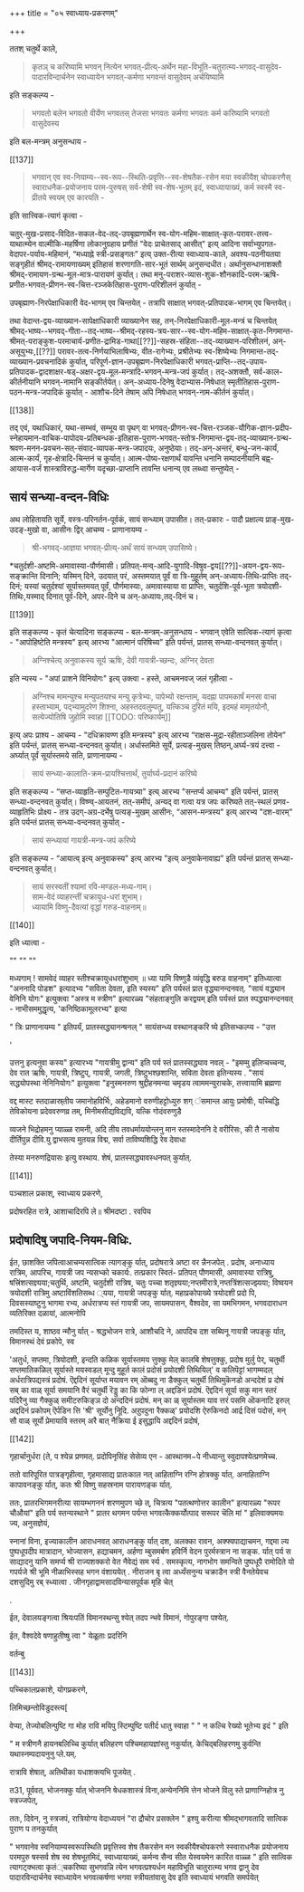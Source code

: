 +++
title = "०५ स्वाध्याय-प्रकरणम्"

+++

ततश् चतुर्थे काले, 

> कृतञ् च करिष्यामि भगवन् नित्येन भगवत्-प्रीत्य्-अर्थेन महा-विभूति-चतुरात्म्य-भगवद्-वासुदेव-पादारविन्दार्चनेन स्वाध्यायेन भगवत्-कर्मणा भगवन्तं वासुदेवम् अर्चयिष्यामि

इति सङ्कल्प्य - 

> भगवतो बलेन भगवतो वीर्येण भगवतस् तेजसा भगवतः कर्मणा भगवतः कर्म करिष्यामि भगवतो वासुदेवस्य 


इति बल-मन्त्रम् अनुसन्धाय -

[[137]] 

> भगवान् एव स्व-नियाम्य--स्व-रूप--स्थिति-प्रवृत्ति--स्व-शेषतैक-रसेन मया स्वकीयैश् चोपकरणैस् स्वाराधनैक-प्रयोजनाय परम-पुरुषस् सर्व-शेषी स्व-शेष-भूतम् इदं, स्वाध्यायाख्यं, कर्म स्वस्मै स्व-प्रीतये स्वयम् एव कारयति -

इति सात्त्विक-त्यागं कृत्वा -  

चतुर्-मुख-प्रसाद-विदित-सकल-वेद-तद्-उपबृह्मणार्थेन स्व-योग-महिम-साक्षात्-कृत-परावर-तत्त्व-याथात्म्येन वाल्मीकि-महर्षिणा लोकानुग्रहाय प्रणीतं "वेदः प्राचेतसाद् आसीत्" इत्य् आदिना सर्वाभ्युपगत-वेदापर-पर्याय-महिमानं, “मध्याह्ने स्त्री-प्रसङ्गतः” इत्य् उक्त-रीत्या स्वाध्याय-काले, अवश्य-पठनीयतया सङ्गृहीतं श्रीमद्-रामायणाख्यम् इतिहासं शरणागति-सार-भूतं सार्थम् अनुसन्दधीत। अर्थानुसन्धानाशक्तौ  श्रीमद्-रामायण-ग्रन्थ-मूल-मात्र-पारायणं कुर्यात्। तथा मनु-पराशर-व्यास-शुक-शौनकादि-परम-ऋषि-प्रणीत-भगवत्-प्रीणन-स्व-चित्त-रञ्जकेतिहास-पुराण-परिशीलनं कुर्यात् - 

उपबृह्माण-निरपेक्षाधिकारी वेद-भागम् एव चिन्तयेत् - तत्रापि साक्षात् भगवत्-प्रतिपादक-भागम् एव चिन्तयेत्।

तथा वेदान्त-द्वय-व्याख्यान-सापेक्षाधिकारी व्याख्यानेन सह, तन्-निरपेक्षाधिकारी-मूल-मन्त्रं च चिन्तयेत् श्रीमद्-भाष्य--भगवद्-गीता--तद्-भाष्य--श्रीमद्-रहस्य-त्रय-सार--स्व-योग-महिम-साक्षात्-कृत-निगमान्त-श्रीमत्-पराङ्कुश-परमाचार्य-प्रणीत-द्रामिड-गाथा[[??]]-सहस्र-संहिता--तद्-व्याख्यान-परिशीलनं, अन्-असूयुभ्यः,[[??]] परावर-तत्व-निर्णयाभिलाषिभ्यः, वीत-रागेभ्यः, प्रश्रीतेभ्यः स्व-शिष्येभ्यः निगमान्त-तद्-व्याख्यान-प्रवचनादिकं कुर्यात्, परिपूर्ण-ज्ञान-उपबृह्मण-निरपेक्षाधिकारी भगवत्-प्राप्ति--तद्-उपाय-प्रतिपादक-द्वादशाक्षर-षड्-अक्षर-द्वय-मूल-मन्त्रादि-भगवन्-मन्त्र-जपं कुर्यात्। तद्-अशक्तौ, सर्व-काल-कीर्तनीयानि भगवन्-नामानि सङ्कीर्तयेत्। अन्-अध्याय-दिनेषु वेदाभ्यास-निषेधात् स्मृतीतिहास-पुराण-पठन-मन्त्र-जपादिकं कुर्यात् - आशौच-दिने तेषाम् अपि निषेधात् भगवन्-नाम-कीर्तनं कुर्यात्।

[[138]]

तद् एवं, यथाधिकारं, यथा-सम्भवं, सम्भूय वा पृथग् वा भगवत्-प्रीणन-स्व-चित्त-रञ्जक-यौगिक-ज्ञान-प्रदीप-स्नेहायमान-वाचिक-पापोदय-प्रतिबन्धक-इतिहास-पुराण-भगवत्-स्तोत्र-निगमान्त-द्वय-तद्-व्याख्यान-ग्रन्थ-श्रवण-मनन-प्रवचन-सत्-संवाद-व्यापक-मन्त्र-जपादयः, अनुष्ठेयाः।  तद्-अन्-अन्तरं, बन्धु-जन-कार्यं, आत्म-कार्यं, गृह-क्षेत्रादि-चिन्तनं च कुर्यात्। आत्म-पोष्य-रक्षणार्थं यावन्ति धनानि सम्पादनीयानि बह्व्-आयास-वर्जं शास्त्राविरुद्ध-मार्गेण यदृच्छा-प्राप्तानि तावन्ति धनान्य् एव लब्ध्वा सन्तुष्येत् - 

## सायं सन्ध्या-वन्दन-विधिः

अथ लोहितायति सूर्ये, वस्त्र-परिनर्तन-पूर्वकं, सायं सन्ध्याम् उपासीत। तत्-प्रकारः - पादौ प्रक्षाल्य प्राङ्-मुख-उदङ्-मुखो वा, आसीनः द्विर् आचम्य - प्राणानायम्य - 

> श्री-भगवद्-आज्ञया भगवत्-प्रीत्य्-अर्थं सायं सन्ध्यम् उपासिष्ये।  

*चतुर्दशी-अष्टमि-अमावास्या-पौर्णमासी। प्रतिपत्-मन्व्-आदि-युगादि-विषुव-द्वय[[??]]-अयन-द्वय-रूप-सङ्क्रान्ति दिनानि; यस्मिन् दिने,  उदयात् परं, अस्तमयात् पूर्वं वा त्रि-मुहूर्तम् अन्-अध्याय-तिथि-प्राप्तिः तद्-दिनं; यस्यां चतुर्दश्यां सूर्यास्तमयत् पूर्वं, पौर्णमास्याः, अमावास्याया वा  प्राप्तिः, चतुर्दशि-पूर्व-भूता त्रयोदशी-तिथिः,यस्माद् दिनात् पूर्व-दिने, अपर-दिने च अन्-अध्यायः,तद्-दिनं च।

[[139]]

इति सङ्कल्प्य - कृतं चेत्यादिना सङ्कल्प्य - बल-मन्त्रम्-अनुसन्धाय -  भगवान् एवेति सात्विक-त्यागं कृत्वा - "आपोहिष्टेति मन्त्रस्य" इत्य् आरभ्य "आत्मानं परिषिच्य" इति पर्यन्तं, प्रातस् सन्ध्या-वन्दनवत् कुर्यात्। 

> अग्निश्चेत्य् अनुवाकस्य सूर्य ऋषिः, देवी गायत्री-च्छन्दः, अग्निर् देवता

इति न्यस्य - "अपां प्राशने विनियोगः" इत्य् उक्त्वा - हस्ते, आचमनवज् जलं गृहीत्वा - 

> अग्निश्च मामन्युश्च मन्युपतयश्च मन्यु कृत्रेभ्यः, पापेभ्यो रक्षन्ताम्, यदह्ना पापमकार्षं मनसा वाचा हस्ताभ्याम्, पद्भ्यामुदरेण शिश्ना, अहस्तदवलुम्पतु, यत्किञ्च दुरितं मयि, इदमहं मामृतयोनौ, सत्येज्योतिषि जुहोमि स्वाहा
[[TODO: परिष्कार्यम्]]

इत्य् अपः प्राश्य - आचम्य - "दधिक्रावण्ण इति मन्त्रस्य" इत्य् आरभ्य “राक्षस-मुद्रा-रहीताञ्जलिना तोयेन” इति पर्यन्तं, प्रातस् सन्ध्या-वन्दनवत् कुर्यात्। अर्धास्तमिते सूर्ये, प्रत्यङ्-मुखस् तिष्ठन्,अर्घ्य-त्रयं दत्त्वा - अर्घ्यात् पूर्वं सूर्यास्तमये सति, प्राणानायम्य - 

> सायं सन्ध्या-कालाति-क्रम-प्रायश्चित्तार्थं, तुर्यार्घ्य-प्रदानं करिष्ये

इति सङ्कल्प्य - “सप्त-व्याहृति-सम्पुटित-गायत्र्या" इत्य् आरभ्य "सन्तर्प्य आचम्य" इति पर्यन्तं, प्रातस् सन्ध्या-वन्दनवत् कुर्यात्। विष्ण्व्-आयतनं, तत्-समीपं, अन्यद् वा गत्वा यत्र जपः करिष्यते तत्-स्थलं प्रणव-व्याहृतिभिः प्रोक्ष्य - तत्र उदग्-अग्र-दर्भेषु पत्यङ्-मुखम् आसीनः, “आसन-मन्त्रस्य" इत्य् आरभ्य "दश-वारम्" इति पर्यन्तं प्रातस् सन्ध्या-वन्दनवत् कुर्यात् - 

> सायं सन्ध्यायां गायत्री-मन्त्र-जपं करिष्ये

इति सङ्कल्प्य - “आयात्व् इत्य् अनुवाकस्य" इत्य् आरभ्य "इत्य् अनुवाकेनावाह्य” इति पर्यन्तं प्रातस् सन्ध्या-वन्दनवत् कुर्यात्। 

> सायं सरस्वतीं श्यामां रवि-मण्डल-मध्य-गाम्।  
साम-वेदं व्याहरन्तीं चक्रायुध-धरां शुभाम्।  
ध्यायामि विष्णु-दैवत्यां वृद्धां गरुड-वाहनाम्॥ 

[[140]]

इति ध्यात्वा -

""
""
""

मध्यगाम् ! सामवेदं व्याहर स्तीश्चक्रायुधधरांशुभाम् ॥ ध्या यामि विष्णुडै व्यंवृद्धि बरुड वाहनाम्" इतिध्यात्वा "अननादि पोडश" इत्यादभ्य "सविता देवता, इति स्यस्य" इति पर्यस्तं प्रात वृद्ध्यानन्दनवत्. "सायं वद्ध्यान वेनिनि योगः" इत्युक्त्वा "अस्त्र म स्त्रीण" इत्यारळ्य "संहताङ्गुलि करद्वयम् इति पर्यस्तं प्रात स्पद्ध्यानन्दनवत् - नाभीसममुद्धृत्य, 'कनिष्ठिकामूलरभ्य" इत्या 

" त्रिः प्राणानायम्य " इतिपर्यं, प्रातस्सद्ध्यानन्षनल् " सायंसन्ध्य वस्थानङ्करि ष्ये इतिसभ्कल्प्य - "उत्त 

' 

उत्तनु इत्यनुवा कस्य" इत्यारभ्य "गायत्रीमु द्वान्य" इति पर्य स्तं प्रातस्सद्ध्याव नवल् - "इमम्मु इलिप्चच्चन्य, देव रात ऋषिः, गायत्री, त्रिष्टुप्, गायत्री, जगती, त्रिष्टुभश्छशान्ति, सविता देवता इतिन्यस्य . "सायं सद्ध्योपस्था नेनिनियोगः" इत्युक्त्वा "इनुस्मनरुण श्रुद्दीहनमन्या चमृडय त्वाममन्युराचके, तत्त्वायामि ब्रह्मणा 

वद्द मास्ट स्तदाळास्र्तीय जमानोहविर्भिः, अहेडमानो वरुणीहट्टोध्युरु शग् ंसमान्ल आयुः प्रमोषीः, यच्चिद्धि तेविकोयना प्रदेववरुणव्र तम्, मिनीमसीद्यविद्यवि, यत्कि गोदंवरुणुडै 

व्यजने भिद्रोहमनु प्याळ्ळ रामनी, अदि तीय तवधर्माययोन्लनु मान स्तस्मादेननि दे वरीरिसः, की तै नासोय दीर्तिपुन्न दीवि.यु द्वाभसत्य मुतयन्न विद्म, सर्वा ताविष्यशिद्धि रेव देवाधा 

तेस्या मनरुणद्रियासः इत्यु वस्थाय. शेषं, प्रातस्सद्ध्यावस्धनपत् कुर्यात्. 

[[141]] 

पञ्चशाल प्रकाश्, स्वाध्याय प्रकरणे, 

प्रदोषरहित रात्रे, आशाचादिरपि ले॥ श्रीमदष्टा . रवपिय 

## प्रदोषादिषु जपादि-नियम-विधिः.

ईत, छाशक्ति जपित्वाआचम्यसात्विक त्यागङ्कु र्यात्, प्रदोषरात्रे अष्टा वर न्नैनजपेत् . प्रदोष, अनाध्याय रात्रिम, आपरिच, गायत्री जप न्यसभ्को चकार्यः. तत्प्रकार स्वितं- प्रतिपत् पौणमासी, अमावास्या रात्रिषु, षत्त्रिंशत्सज्ञ्यया;चतुर्थि, अष्टमि, चतुर्दशी रात्रिष, चतुः पच्चा शतृज्ञ्यया;नप्तमीरात्रे,नप्तत्रिंशत्सज्झ्यया; विष्वयन त्रयोदशी रात्रिमु अष्टाविंशतिसब्ध ्यया, गायत्री जपङ्कु र्यात्. महाप्रकोपाख्ये त्रयोदशी प्रदो पि, दिवसस्याष्टुनु भागमा रभ्य, अर्धरात्रप्य स्तं गायत्री जप, सायमपासन, वैश्वदेव, सा यमभिगमन, भगवदाराधन व्यतिरिक्त दळायां, आत्मनोपि 

तमदिस्त य, शाष्ठव न्मौनु र्यात् - श्रद्धभोजन रात्रे, आशौचदि ने, आपदिच दश सब्यिनू गायत्री जपङ्कु र्यात्, विमानस्थं देवं प्रकोपे, स्व 

'अतुर्ध, सप्तमा, त्रियोदशी, इन्दति कळिक सूर्यास्तमय त्तुक्कु मेल् कालबि शेषत्तुक्कु, प्रदोष मुर्लु पेर्, चतुर्थी सप्तमातिकळिल् सूर्यास्ते मयस्वडल् मून्दु मुहूर्त कालं प्रदोसं प्रयोदशी तिथियिल्' व कलिपॆट्टां भागम्मदल् अर्धरात्रिपद्यस्त्रं प्रदोषं. ऎद्ददिनं सूर्याप्त मयावन रम् ऒब्बदु ना डैक्कुल् चतुर्थी तिथिमुकॆनडो अन्ददेशं प्र दोषं सब् का वाळ् सूर्या समयानि वैरं चतुर्थी रॆड्डु का कि फोन्गा ल् अद्दडिनं प्रदोषं. ऎद्ददिनं सूर्या सकु मान स्तरं पदिरैनु व्या गैक्कुळ् समीटरुकिङ्ञ दो अन्ददिनं प्रदोषं. मन् का ळ् सूर्यास्तम याव त्तरं पसमि ऒकनाटि इरुल् अद्ददिनं प्रकोपम् ऎर्पडिन त्ति 'श्री' सूर्योनु निूदि. अऱुपदुना रैक्कळ्' प्रयोदशि ऐरुकिनदो आर्द्र दिसं पदोसं, मन् सौ वाळ् सूर्यो प्रेमायावि स्तरम् अरै बात् नैक्रिया ई इसुद्धायि अद्ददिनं प्रदोषं, 

[[142]]

गृहार्चानुर्धरा (ते, प श्येन्न प्रणमत्. प्रदोपिनृसिंह सेसेव्य एन - आस्थानम−पे नीध्यान्तु स्वुदापश्येत्प्रणमेच्च. 

ततो वारिपूरित पात्रङ्गृहीत्वा, गृहमासाद्य प्रातःकाल नत् आहिताग्नि रग्नि होत्रक्कु र्यात्. अनाहिताग्नि कापावनङ्कु र्यात्, कतः श्री विष्णु सहस्रनाम पारायणङ्क र्यात्. 

ततः, प्रातरभिगमनरीत्या सायम्भगननं शरणमुपग च्छे त्, चित्रत्य "पतत्थणोत्तर कालीन" इत्यारळ्य "रूपर चौऔयां" इति पर्य स्तन्यस्थाने " प्रातर थगमन पर्यन्त भगवत्कैक्कर्योत्पाद सरूपर चॆलि मां " इलिवाक्यमयः ज्य, अनुसज्ञेयं, 

स्नानां विना, इज्याकालीन आराधनवत् आराधनङ्कु र्यात् दश, अलक्का रावन, अक्फ्यपाद्याचमन, गद्दमा ल्य पुष्पधूपदीप मात्रादान, भोज्यासन, हद्याचमन, अर्हणा म्बुसमर्बण हविर्नि वेदन पुरर्मस्त्रान ना सङ्क. र्यात् पर्य स साद्यादनु यानि समर्प्य श्री राज्यशक्करो वेत नैवेद्यं सम र्स्य . समस्कृत्य, नागभोग समन्विते पुष्पधूपै रामोदिते यो गपर्यजे श्री भूमि नीळाभिस्सह भगन वंशाययेत् . नीराजन बृ त्वा अर्ध्यंसनुन्य चक्राडैन स्त्री वैनतेयेवच दशसुदिमु रब् स्ध्यात्वा . जीनगृहाद्वामसादविन्यासपूर्वक मृहि चेत् 

. 

ईत, देवालयङ्गत्वा श्रियःपतिं विमानस्थन्सु श्येत् तदप न्भवे विमानं, गोपुरङ्गा पश्येत्. 

ईत, वैश्वदेवे षणाहुतीष्षु त्वा " येळूताः प्रदरिनि 

वर्तन्बु 

[[143]]

पच्चिकालप्रकाशे, योगप्रकरणे, 

लिमिच्छन्तोविडुदस्त्य[ 

वेप्या, तेज्योबलिन्पुष्टि गा मोह रावि मयिपु स्टिम्पुष्टि पतीर्द धातु स्वाहा " " न कल्चि रेख्यो भूतेभ्य इदं " इति 

" म स्त्रीणनै हायनबलिच्चि कुर्यात् बलिहरण पश्चिमहायज्ञांस्तु नकुर्यात्. केचिद्बलिहरणमु कुर्वन्ति यथास्नम्पदायनुनु प्ले.यम्. 

रात्रावि शेषात्, अतिथीका यधाशक्त्यभि पूजयेत् . 

त31, पूर्ववत्. भोजनक्कु र्यात् भोजननि षेधकशास्त्रं विना,अन्येननिमि त्तेन भोजने विलु स्ते प्राणाग्निहोत्र नु स्त्रज्जपेत्, 

ततः, दिवेन, नु स्त्रजपं, रात्रियोग्य वेदाध्ययनं "रा द्रौचोर प्रसक्लेन " इश्यु करीत्या श्रीमद्भागवतादि सात्विक पुराण प तनकुर्यात् 

" भगवानेव स्वनियाम्यस्वरूपस्थिति प्रवृत्तिस्व शेष तैकरसेन मन स्वकीयैश्चोपकरणे स्स्वाराधनैक प्रयोजनाय परमपुरु षस्सर्व शेष स्व शेषभूतमिदं, स्वाध्यायाख्यं, कर्मन्व सैन्व सीत येस्वयमेन कारित वाळ्ळ " इति सात्विक त्यागट्क्भत्वा कृतं्चकरिष्या सुभगवन्नि त्येन भगवत्प्रश्यर्धन महाविभूति चातुरात्म्य भगव द्वानु देव पादारविन्दार्चनेव स्वाध्यायेन भगवत्कर्षणा भगवा स्त्रीयतांवासु देव इति स्वाध्यायं भगवति समर्पयेत् 
